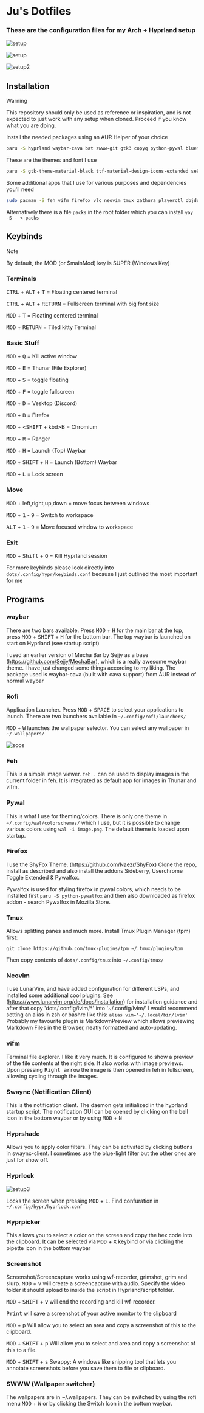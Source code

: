 # Ju's Dotfiles

### These are the configuration files for my Arch + Hyprland setup

![setup](resources/dotfiles-6.png)

![setup](resources/dotfiles-9.png)

![setup2](resources/dotfiles-8.png)

## Installation
> [!WARNING]  
> This repository should only be used as reference or inspiration, and is not expected to just work with any setup when cloned. Proceed if you know what you are doing.

Install the needed packages using an AUR Helper of your choice
```bash
paru -S hyprland waybar-cava bat swww-git gtk3 copyq python-pywal blueman rofi cava wl-clipboard hyprshade wf-recorder swappy grimshot kitty pavucontrol thunar hyprpicker-git swaync-git nm-connection-editor nwg-look python-pynvim pinentry kwindowsystem kguiaddons git make
```

These are the themes and font I use
```bash
paru -S gtk-theme-material-black ttf-material-design-icons-extended se98-icon-theme-git bibata-cursor-theme ttf-jetbrains-mono-nerd dracula-icons-git
```

Some additional apps that I use for various purposes and dependencies you'll need
```bash
sudo pacman -S feh vifm firefox vlc neovim tmux zathura playerctl objdump brightnessctl hyprlock fastfetch poppler highlight python-pywalfox python python-pip npm node nodejs yarn cargo ripgrep
```

Alternatively there is a file `packs` in the root folder which you can install 
`yay -S - < packs`

## Keybinds

> [!NOTE]
> By default, the MOD (or $mainMod) key is SUPER (Windows Key)

### Terminals

<kbd>CTRL</kbd> + <kbd>ALT</kbd> + <kbd>T</kbd> = Floating centered terminal

<kbd>CTRL</kbd> + <kbd>ALT</kbd> + <kbd>RETURN</kbd> = Fullscreen terminal with big font size

<kbd>MOD</kbd> + <kbd>T</kbd> = Floating centered terminal

<kbd>MOD</kbd> + <kbd>RETURN</kbd> = Tiled kitty Terminal

### Basic Stuff

<kbd>MOD</kbd> + <kbd>Q</kbd> = Kill active window

<kbd>MOD</kbd> + <kbd>E</kbd> = Thunar (File Explorer)

<kbd>MOD</kbd> + <kbd>S</kbd> = toggle floating

<kbd>MOD</kbd> + <kbd>F</kbd> = toggle fullscreen

<kbd>MOD</kbd> + <kbd>D</kbd> = Vesktop (Discord)

<kbd>MOD</kbd> + <kbd>B</kbd> = Firefox

<kbd>MOD</kbd> + <<kbd>SHIFT</kbd> + kbd>B</kbd> = Chromium

<kbd>MOD</kbd> + <kbd>R</kbd> = Ranger

<kbd>MOD</kbd> + <kbd>H</kbd> = Launch (Top) Waybar

<kbd>MOD</kbd> + <kbd>SHIFT</kbd> + <kbd>H</kbd> = Launch (Bottom) Waybar

<kbd>MOD</kbd> + <kbd>L</kbd> = Lock screen

### Move

<kbd>MOD</kbd> + left,right,up,down = move focus between windows

<kbd>MOD</kbd> + <kbd>1</kbd> - <kbd>9</kbd> = Switch to workspace 

<kbd>ALT</kbd> + <kbd>1</kbd> - <kbd>9</kbd> = Move focused window to workspace 

### Exit

<kbd>MOD</kbd> + <kbd>Shift</kbd> + <kbd>Q</kbd> = Kill Hyprland session

For more keybinds please look directly into `dots/.config/hypr/keybinds.conf` because I just outlined the most important for me 

## Programs

### waybar
There are two bars available. Press <kbd>MOD</kbd> + <kbd>H</kbd> for the main bar at the top, press <kbd>MOD</kbd> + <kbd>SHIFT</kbd> + <kbd>H</kbd> for the bottom bar.
The top waybar is launched on start on Hyprland (see startup script)

I used an earlier version of Mecha Bar by Sejjy as a base (https://github.com/Sejjy/MechaBar), which is a really awesome waybar theme. I have just changed some things according to my liking.
The package used is waybar-cava (built with cava support) from AUR instead of normal waybar 

### Rofi 
Application Launcher. Press <kbd>MOD</kbd> + <kbd>SPACE</kbd> to select your applications to launch. There are two launchers available in `~/.config/rofi/launchers/`


<kbd>MOD</kbd> + <kbd>W</kbd> launches the wallpaper selector. You can select any wallpaper in `~/.wallpapers/` 

![soos](resources/dotfiles-5.png)
### Feh 
This is a simple image viewer. `feh .` can be used to display images in the current folder in feh. It is integrated as default app for images in Thunar and vifm.  

### Pywal
This is what I use for theming/colors. There is only one theme in `~/.config/wal/colorschemes/` which I use, but it is possible to change various colors 
using `wal -i image.png`. The default theme is loaded upon startup.

### Firefox 
I use the ShyFox Theme. (https://github.com/Naezr/ShyFox) Clone the repo, install as described and also install the addons Sideberry, Userchrome Toggle Extended & Pywalfox.

Pywalfox is used for styling firefox in pywal colors, which needs to be installed first `paru -S python-pywalfox` and then also downloaded as firefox addon - search Pywalfox in Mozilla Store. 

### Tmux 
Allows splitting panes and much more. Install Tmux Plugin Manager (tpm) first: 
```
git clone https://github.com/tmux-plugins/tpm ~/.tmux/plugins/tpm
```
Then copy contents of `dots/.config/tmux` into `~/.config/tmux/` 

### Neovim 
I use LunarVim, and have added configuration for different LSPs, and installed some additional cool plugins. 
See (https://www.lunarvim.org/de/docs/installation) for installation guidance and after that copy 'dots/.config/lvim/*' into '~/.config/lvim/'
I would recommend setting an alias in zsh or bashrc like this: `alias vim='~/.local/bin/lvim'`
Probably my favourite plugin is MarkdownPreview which allows previewing Markdown Files in the Browser, neatly formatted and auto-updating.

### vifm 
Terminal file explorer. I like it very much. It is configured to show a preview of the file contents at the right side.
It also works with image previews. Upon pressing  <kbd>Right arrow</kbd> the image is then opened in feh in fullscreen, allowing cycling through the images.

### Swaync (Notification Client)
This is the notification client. The daemon gets initialized in the hyprland startup script. The notification GUI can be opened by clicking on the bell icon in the bottom waybar or by using <kbd>MOD</kbd> + <kbd>N</kbd>

### Hyprshade 
Allows you to apply color filters. They can be activated by clicking buttons in swaync-client. I sometimes use the blue-light filter but the other ones are just for show off.

### Hyprlock 

![setup3](resources/hyprlock.png)

Locks the screen when pressing <kbd>MOD</kbd> + <kbd>L</kbd>. Find confuration in `~/.config/hypr/hyprlock.conf`

### Hyprpicker 
This allows you to select a color on the screen and copy the hex code into the clipboard. It can be selected via <kbd>MOD</kbd> + <kbd>X</kbd> keybind or via clicking the pipette icon in the bottom waybar 

### Screenshot
Screenshot/Screencapture works using wf-recorder, grimshot, grim and slurp. 
<kbd>MOD</kbd> + <kbd>v</kbd> will create a screencapture with audio. Specify the video folder it should upload to inside the script in Hyprland/script folder.

<kbd>MOD</kbd> + <kbd>SHIFT</kbd> + <kbd>v</kbd> will end the recording and kill wf-recorder.

<kbd>Print</kbd> will save a screenshot of your active monitor to the clipboard 

<kbd>MOD</kbd> + <kbd>p</kbd> Will allow you to select an area and copy a screenshot of this to the clipboard.

<kbd>MOD</kbd> + <kbd>SHIFT</kbd> + <kbd>p</kbd> Will allow you to select and area and copy a screenshot of this to a file.

<kbd>MOD</kbd> + <kbd>SHIFT</kbd> + <kbd>s</kbd> Swappy: A windows like snipping tool that lets you annotate screenshots before you save them to file or clipboard. 

### SWWW (Wallpaper switcher)

The wallpapers are in ~/.wallpapers. They can be switched by using the rofi menu <kbd>MOD</kbd> + <kbd>W</kbd> or by clicking the Switch Icon in the bottom waybar.
